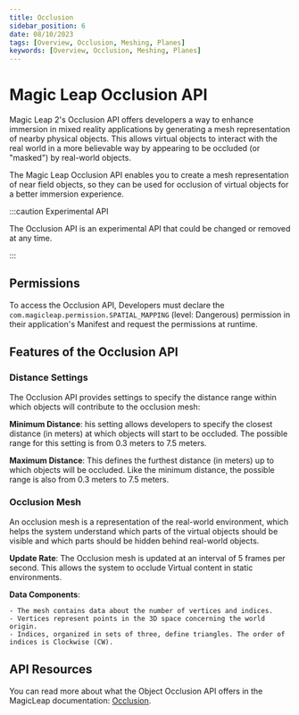 ```yaml
---
title: Occlusion
sidebar_position: 6
date: 08/10/2023
tags: [Overview, Occlusion, Meshing, Planes]
keywords: [Overview, Occlusion, Meshing, Planes]
---
```


# Magic Leap Occlusion API

Magic Leap 2's Occlusion API offers developers a way to enhance immersion in mixed reality applications by generating a mesh representation of nearby physical objects. This allows virtual objects to interact with the real world in a more believable way by appearing to be occluded (or "masked") by real-world objects.

The Magic Leap Occlusion API enables you to create a mesh representation of near field objects, so they can be used for occlusion of virtual objects for a better immersion experience.

:::caution Experimental API

The Occlusion API is an experimental API that could be changed or removed at any time.

:::

## Permissions

To access the Occlusion API, Developers must declare the `com.magicleap.permission.SPATIAL_MAPPING` (level: Dangerous) permission in their application's Manifest and request the permissions at runtime.

## Features of the Occlusion API

### Distance Settings

The Occlusion API provides settings to specify the distance range within which objects will contribute to the occlusion mesh:

**Minimum Distance**: his setting allows developers to specify the closest distance (in meters) at which objects will start to be occluded. The possible range for this setting is from 0.3 meters to 7.5 meters.

**Maximum Distance**: This defines the furthest distance (in meters) up to which objects will be occluded. Like the minimum distance, the possible range is also from 0.3 meters to 7.5 meters.

### Occlusion Mesh

An occlusion mesh is a representation of the real-world environment, which helps the system understand which parts of the virtual objects should be visible and which parts should be hidden behind real-world objects.

**Update Rate**: The Occlusion mesh is updated at an interval of 5 frames per second. This allows the system to occlude Virtual content in static environments.

**Data Components**:

    - The mesh contains data about the number of vertices and indices.
    - Vertices represent points in the 3D space concerning the world origin.
    - Indices, organized in sets of three, define triangles. The order of indices is Clockwise (CW).

## API Resources

You can read more about what the Object Occlusion API offers in the MagicLeap documentation: [Occlusion](/docs/api-ref/api/Modules/group___occlusion.md).

